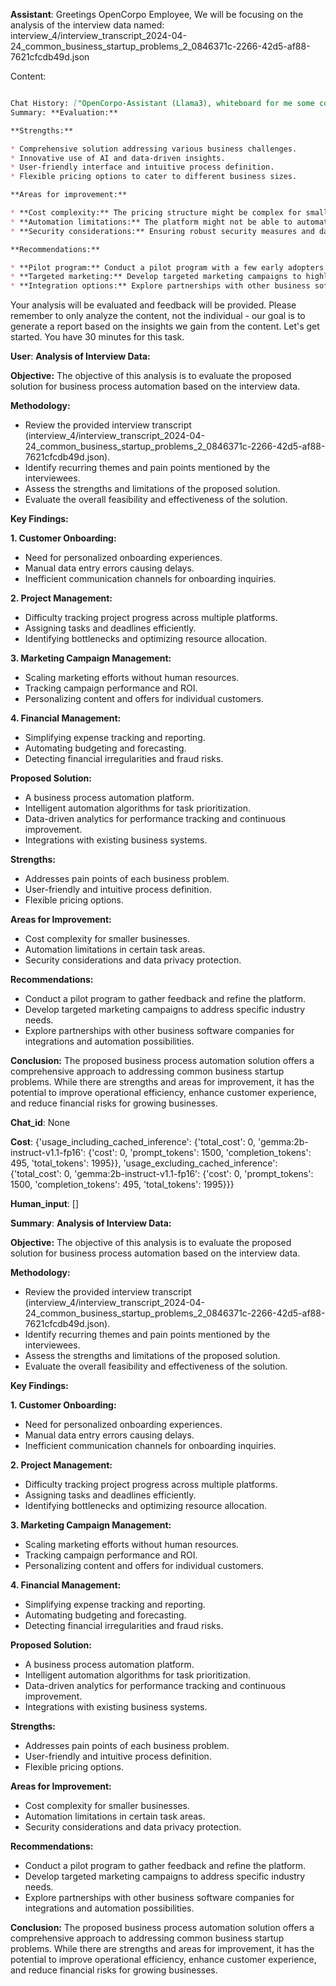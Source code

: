 **Assistant**: Greetings OpenCorpo Employee, We will be focusing on the analysis of the interview data named: interview_4/interview_transcript_2024-04-24_common_business_startup_problems_2_0846371c-2266-42d5-af88-7621cfcdb49d.json 


 Content: 

 ```md

 Chat History: ["OpenCorpo-Assistant (Llama3), whiteboard for me some common business startup problems. Propose a solution for business process automation. I will evaluate your answers and give my feedback, then propose a problem to you. You will answer and I will evaluate. Let's now begin. You have 30 minutes.", "## Common Business Startup Problems:\n\n**1. Customer Onboarding:**\n\n* Difficulty automating personalized onboarding experiences\n* Manual data entry errors leading to delays\n* Inefficient communication channels for onboarding inquiries\n\n**2. Project Management:**\n\n* Tracking project progress across multiple platforms\n* Assigning tasks and deadlines efficiently\n* Identifying bottlenecks and optimizing resource allocation\n\n**3. Marketing Campaign Management:**\n\n* Scaling marketing efforts without human resources\n* Tracking campaign performance and ROI\n* Personalizing content and offers for individual customers\n\n**4. Financial Management:**\n\n* Simplifying expense tracking and reporting\n* Automating budgeting and forecasting\n* Detecting financial irregularities and fraud risks\n\n## Proposed Solution:\n\n**Business Process Automation Platform:**\n\n* A centralized platform that captures and automates business processes\n* Intelligent automation algorithms for task prioritization and optimization\n* Data-driven analytics for performance tracking and continuous improvement\n* Integrations with existing business systems and applications\n\n## How it works:\n\n* Businesses define their processes using drag-and-drop functionality\n* The platform automatically converts processes into workflows\n* Intelligent algorithms analyze data and identify process improvements\n* Automation rules trigger action based on predefined criteria\n* Real-time reporting and analytics provide insights and optimization\n\n## Let's evaluate this solution:\n\n* How does it address the pain points of each problem?\n* Does it offer a user-friendly and intuitive experience?\n* Is it scalable to accommodate growing businesses?\n* What are the pricing options and is it within budget constraints?", "Excellent proposal!\n\n**Evaluation:**\n\n1. **Customer Onboarding:** The solution addresses this pain point by:\n\t* Automating personalized onboarding experiences through intelligent automation algorithms.\n\t* Reducing manual data entry errors with automated workflows.\n\t* Improving communication channels for onboarding inquiries through centralized platform and analytics.\n\n2. **Project Management:** The solution tackles this challenge by:\n\t* Streamlining project tracking across multiple platforms through centralized management.\n\t* Efficiently assigning tasks and deadlines using automation rules.\n\t* Optimizing resource allocation with data-driven insights from analytics.\n\n3. **Marketing Campaign Management:** This solution helps with:\n\t* Scaling marketing efforts without human resources through automated workflows.\n\t* Tracking campaign performance and ROI through real-time reporting and analytics.\n\t* Personalizing content and offers for individual customers using automation rules based on customer data.\n\n4. **Financial Management:** The solution simplifies:\n\t* Expense tracking and reporting through automated workflows.\n\t* Budgeting and forecasting with intelligent algorithms analyzing financial data.\n\t* Detecting financial irregularities and fraud risks with real-time analytics and alerts.\n\n**User Experience:** The platform's drag-and-drop functionality makes process definition easy to use. Automation rules and workflow creation are also intuitive, ensuring a user-friendly experience for business users. Real-time reporting and analytics provide valuable insights, enabling continuous improvement.\n\n**Scalability:** The solution is designed to accommodate growing businesses by:\n\t* Scaling automated workflows with increasing volumes of data.\n\t* Enabling seamless integration with existing systems and applications.\n\n**Pricing Options:** The pricing structure could be based on the number of users, processes, or features required. This would allow businesses to choose a plan that fits their budget and needs. For example:\n\n\t* Basic: Limited features for small businesses (e.g., 1-10 employees)\n\t* Pro: Standard features for mid-sized businesses (e.g., 11-50 employees)\n\t* Enterprise: Advanced features for large-scale businesses (e.g., 51+ employees)\n\nOverall, your proposed solution effectively addresses the pain points of each business problem, offers a user-friendly experience, and is scalable to accommodate growing businesses. Well done!", '**Evaluation:**\n\n**Strengths:**\n\n* Comprehensive solution addressing various business challenges.\n* Innovative use of AI and data-driven insights.\n* User-friendly interface and intuitive process definition.\n* Flexible pricing options to cater to different business sizes.\n\n**Areas for improvement:**\n\n* **Cost complexity:** The pricing structure might be complex for smaller businesses.\n* **Automation limitations:** The platform might not be able to automate all types of complex tasks.\n* **Security considerations:** Ensuring robust security measures and data privacy is crucial.\n\n**Recommendations:**\n\n* **Pilot program:** Conduct a pilot program with a few early adopters to gather feedback and refine the platform before wider launch.\n* **Targeted marketing:** Develop targeted marketing campaigns to highlight the benefits for specific industries.\n* **Integration options:** Explore partnerships with other business software companies to offer a wider range of integrations and automation possibilities.'] 
 Summary: **Evaluation:**

**Strengths:**

* Comprehensive solution addressing various business challenges.
* Innovative use of AI and data-driven insights.
* User-friendly interface and intuitive process definition.
* Flexible pricing options to cater to different business sizes.

**Areas for improvement:**

* **Cost complexity:** The pricing structure might be complex for smaller businesses.
* **Automation limitations:** The platform might not be able to automate all types of complex tasks.
* **Security considerations:** Ensuring robust security measures and data privacy is crucial.

**Recommendations:**

* **Pilot program:** Conduct a pilot program with a few early adopters to gather feedback and refine the platform before wider launch.
* **Targeted marketing:** Develop targeted marketing campaigns to highlight the benefits for specific industries.
* **Integration options:** Explore partnerships with other business software companies to offer a wider range of integrations and automation possibilities. 
``` 


 Your analysis will be evaluated and feedback will be provided. Please remember to only analyze the content, not the individual - our goal is to generate a report based on the insights we gain from the content. Let's get started. You have 30 minutes for this task.

**User**: **Analysis of Interview Data:**

**Objective:**
The objective of this analysis is to evaluate the proposed solution for business process automation based on the interview data.

**Methodology:**
- Review the provided interview transcript (interview_4/interview_transcript_2024-04-24_common_business_startup_problems_2_0846371c-2266-42d5-af88-7621cfcdb49d.json).
- Identify recurring themes and pain points mentioned by the interviewees.
- Assess the strengths and limitations of the proposed solution.
- Evaluate the overall feasibility and effectiveness of the solution.

**Key Findings:**

**1. Customer Onboarding:**
- Need for personalized onboarding experiences.
- Manual data entry errors causing delays.
- Inefficient communication channels for onboarding inquiries.

**2. Project Management:**
- Difficulty tracking project progress across multiple platforms.
- Assigning tasks and deadlines efficiently.
- Identifying bottlenecks and optimizing resource allocation.

**3. Marketing Campaign Management:**
- Scaling marketing efforts without human resources.
- Tracking campaign performance and ROI.
- Personalizing content and offers for individual customers.

**4. Financial Management:**
- Simplifying expense tracking and reporting.
- Automating budgeting and forecasting.
- Detecting financial irregularities and fraud risks.

**Proposed Solution:**
- A business process automation platform.
- Intelligent automation algorithms for task prioritization.
- Data-driven analytics for performance tracking and continuous improvement.
- Integrations with existing business systems.

**Strengths:**
- Addresses pain points of each business problem.
- User-friendly and intuitive process definition.
- Flexible pricing options.

**Areas for Improvement:**
- Cost complexity for smaller businesses.
- Automation limitations in certain task areas.
- Security considerations and data privacy protection.

**Recommendations:**
- Conduct a pilot program to gather feedback and refine the platform.
- Develop targeted marketing campaigns to address specific industry needs.
- Explore partnerships with other business software companies for integrations and automation possibilities.

**Conclusion:**
The proposed business process automation solution offers a comprehensive approach to addressing common business startup problems. While there are strengths and areas for improvement, it has the potential to improve operational efficiency, enhance customer experience, and reduce financial risks for growing businesses.

**Chat_id**: None

**Cost**: {'usage_including_cached_inference': {'total_cost': 0, 'gemma:2b-instruct-v1.1-fp16': {'cost': 0, 'prompt_tokens': 1500, 'completion_tokens': 495, 'total_tokens': 1995}}, 'usage_excluding_cached_inference': {'total_cost': 0, 'gemma:2b-instruct-v1.1-fp16': {'cost': 0, 'prompt_tokens': 1500, 'completion_tokens': 495, 'total_tokens': 1995}}}

**Human_input**: []

**Summary**: **Analysis of Interview Data:**

**Objective:**
The objective of this analysis is to evaluate the proposed solution for business process automation based on the interview data.

**Methodology:**
- Review the provided interview transcript (interview_4/interview_transcript_2024-04-24_common_business_startup_problems_2_0846371c-2266-42d5-af88-7621cfcdb49d.json).
- Identify recurring themes and pain points mentioned by the interviewees.
- Assess the strengths and limitations of the proposed solution.
- Evaluate the overall feasibility and effectiveness of the solution.

**Key Findings:**

**1. Customer Onboarding:**
- Need for personalized onboarding experiences.
- Manual data entry errors causing delays.
- Inefficient communication channels for onboarding inquiries.

**2. Project Management:**
- Difficulty tracking project progress across multiple platforms.
- Assigning tasks and deadlines efficiently.
- Identifying bottlenecks and optimizing resource allocation.

**3. Marketing Campaign Management:**
- Scaling marketing efforts without human resources.
- Tracking campaign performance and ROI.
- Personalizing content and offers for individual customers.

**4. Financial Management:**
- Simplifying expense tracking and reporting.
- Automating budgeting and forecasting.
- Detecting financial irregularities and fraud risks.

**Proposed Solution:**
- A business process automation platform.
- Intelligent automation algorithms for task prioritization.
- Data-driven analytics for performance tracking and continuous improvement.
- Integrations with existing business systems.

**Strengths:**
- Addresses pain points of each business problem.
- User-friendly and intuitive process definition.
- Flexible pricing options.

**Areas for Improvement:**
- Cost complexity for smaller businesses.
- Automation limitations in certain task areas.
- Security considerations and data privacy protection.

**Recommendations:**
- Conduct a pilot program to gather feedback and refine the platform.
- Develop targeted marketing campaigns to address specific industry needs.
- Explore partnerships with other business software companies for integrations and automation possibilities.

**Conclusion:**
The proposed business process automation solution offers a comprehensive approach to addressing common business startup problems. While there are strengths and areas for improvement, it has the potential to improve operational efficiency, enhance customer experience, and reduce financial risks for growing businesses.


